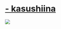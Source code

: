 
# [- kasushiina](https://github.com/Sago140/skinhub-essa/raw/refs/heads/main/ryszard%20nomod.osk)
[![](https://i.ibb.co/kVZ7vKV/screenshot039.jpg)](https://github.com/Sago140/skinhub-essa/raw/refs/heads/main/ryszard%20nomod.osk)
